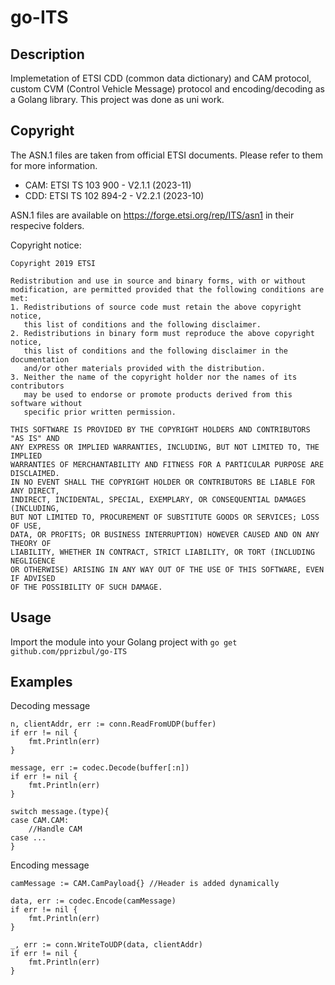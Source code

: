 # go-ITS

## Description
Implemetation of ETSI CDD (common data dictionary) and CAM protocol, custom CVM (Control Vehicle Message) protocol and encoding/decoding as a Golang library. 
This project was done as uni work.

## Copyright
The ASN.1 files are taken from official ETSI documents. Please refer to them for more information.

- CAM: ETSI TS 103 900 - V2.1.1 (2023-11)
- CDD: ETSI TS 102 894-2 - V2.2.1 (2023-10)

ASN.1 files are available on https://forge.etsi.org/rep/ITS/asn1 in their respecive folders.

Copyright notice:
```
Copyright 2019 ETSI

Redistribution and use in source and binary forms, with or without 
modification, are permitted provided that the following conditions are met:
1. Redistributions of source code must retain the above copyright notice, 
   this list of conditions and the following disclaimer.
2. Redistributions in binary form must reproduce the above copyright notice, 
   this list of conditions and the following disclaimer in the documentation 
   and/or other materials provided with the distribution.
3. Neither the name of the copyright holder nor the names of its contributors 
   may be used to endorse or promote products derived from this software without 
   specific prior written permission.

THIS SOFTWARE IS PROVIDED BY THE COPYRIGHT HOLDERS AND CONTRIBUTORS "AS IS" AND 
ANY EXPRESS OR IMPLIED WARRANTIES, INCLUDING, BUT NOT LIMITED TO, THE IMPLIED 
WARRANTIES OF MERCHANTABILITY AND FITNESS FOR A PARTICULAR PURPOSE ARE DISCLAIMED. 
IN NO EVENT SHALL THE COPYRIGHT HOLDER OR CONTRIBUTORS BE LIABLE FOR ANY DIRECT, 
INDIRECT, INCIDENTAL, SPECIAL, EXEMPLARY, OR CONSEQUENTIAL DAMAGES (INCLUDING, 
BUT NOT LIMITED TO, PROCUREMENT OF SUBSTITUTE GOODS OR SERVICES; LOSS OF USE, 
DATA, OR PROFITS; OR BUSINESS INTERRUPTION) HOWEVER CAUSED AND ON ANY THEORY OF 
LIABILITY, WHETHER IN CONTRACT, STRICT LIABILITY, OR TORT (INCLUDING NEGLIGENCE 
OR OTHERWISE) ARISING IN ANY WAY OUT OF THE USE OF THIS SOFTWARE, EVEN IF ADVISED 
OF THE POSSIBILITY OF SUCH DAMAGE.

```


## Usage

Import the module into your Golang project with `go get github.com/pprizbul/go-ITS`

## Examples

Decoding message
```
n, clientAddr, err := conn.ReadFromUDP(buffer)
if err != nil {
    fmt.Println(err)
}

message, err := codec.Decode(buffer[:n])
if err != nil {
    fmt.Println(err)
}

switch message.(type){
case CAM.CAM:
    //Handle CAM
case ...
}
```

Encoding message
```
camMessage := CAM.CamPayload{} //Header is added dynamically

data, err := codec.Encode(camMessage)
if err != nil {
    fmt.Println(err)
}

_, err := conn.WriteToUDP(data, clientAddr)
if err != nil {
    fmt.Println(err)
}
```